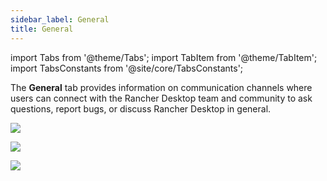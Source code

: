 ```yaml
---
sidebar_label: General
title: General
---
```


import Tabs from '@theme/Tabs';
import TabItem from '@theme/TabItem';
import TabsConstants from '@site/core/TabsConstants';

<head>
  <link rel="canonical" href="https://docs.rancherdesktop.io/ui/general"/>
</head>

The **General** tab provides information on communication channels where users can connect with the Rancher Desktop team and community to ask questions, report bugs, or discuss Rancher Desktop in general.

<Tabs groupId="os" defaultValue={TabsConstants.defaultOs}>
<TabItem value="Windows">

![](rd-versioned-asset://ui-main/Windows_General.png)

</TabItem>
<TabItem value="macOS">

![](rd-versioned-asset://ui-main/macOS_General.png)

</TabItem>
<TabItem value="Linux">

![](rd-versioned-asset://ui-main/Linux_General.png)

</TabItem>
</Tabs>
